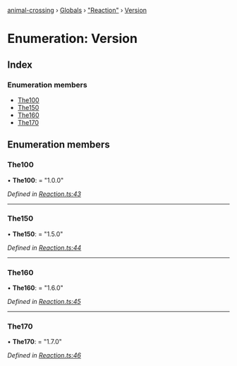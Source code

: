 [animal-crossing](../README.md) › [Globals](../globals.md) › ["Reaction"](../modules/_reaction_.md) › [Version](_reaction_.version.md)

# Enumeration: Version

## Index

### Enumeration members

* [The100](_reaction_.version.md#the100)
* [The150](_reaction_.version.md#the150)
* [The160](_reaction_.version.md#the160)
* [The170](_reaction_.version.md#the170)

## Enumeration members

###  The100

• **The100**: = "1.0.0"

*Defined in [Reaction.ts:43](https://github.com/Norviah/animal-crossing/blob/267b9fa/module/types/Reaction.ts#L43)*

___

###  The150

• **The150**: = "1.5.0"

*Defined in [Reaction.ts:44](https://github.com/Norviah/animal-crossing/blob/267b9fa/module/types/Reaction.ts#L44)*

___

###  The160

• **The160**: = "1.6.0"

*Defined in [Reaction.ts:45](https://github.com/Norviah/animal-crossing/blob/267b9fa/module/types/Reaction.ts#L45)*

___

###  The170

• **The170**: = "1.7.0"

*Defined in [Reaction.ts:46](https://github.com/Norviah/animal-crossing/blob/267b9fa/module/types/Reaction.ts#L46)*
